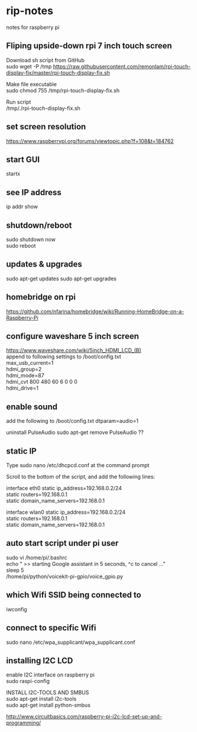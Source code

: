 # rip-notes
notes for raspberry pi

## Fliping upside-down rpi 7 inch touch screen

Download sh script from GitHub  
sudo wget -P /tmp https://raw.githubusercontent.com/remonlam/rpi-touch-display-fix/master/rpi-touch-display-fix.sh

Make file executable  
sudo chmod 755 /tmp/rpi-touch-display-fix.sh

Run script  
/tmp/./rpi-touch-display-fix.sh


## set screen resolution
https://www.raspberrypi.org/forums/viewtopic.php?f=108&t=184762

## start GUI
startx

## see IP address
ip addr show

## shutdown/reboot
sudo shutdown now  
sudo reboot

## updates & upgrades
sudo apt-get updates
sudo apt-get upgrades

## homebridge on rpi
https://github.com/nfarina/homebridge/wiki/Running-HomeBridge-on-a-Raspberry-Pi

## configure waveshare 5 inch screen
https://www.waveshare.com/wiki/5inch_HDMI_LCD_(B)  
append to following settings to /boot/config.txt  
max_usb_current=1  
hdmi_group=2  
hdmi_mode=87  
hdmi_cvt 800 480 60 6 0 0 0  
hdmi_drive=1  

## enable sound
add the following to /boot/config.txt
dtparam=audio=1  

uninstall PulseAudio
sudo apt-get remove PulseAudio ??

## static IP
Type sudo nano /etc/dhcpcd.conf at the command prompt  

Scroll to the bottom of the script, and add the following lines:

interface eth0
static ip_address=192.168.0.2/24  
static routers=192.168.0.1  
static domain_name_servers=192.168.0.1  

interface wlan0
static ip_address=192.168.0.2/24  
static routers=192.168.0.1  
static domain_name_servers=192.168.0.1  

## auto start script under pi user

sudo vi /home/pi/.bashrc  
echo "  >> starting Google assistant in 5 seconds, ^c to cancel ..."  
sleep 5  
/home/pi/python/voicekit-pi-gpio/voice_gpio.py

## which Wifi SSID being connected to

iwconfig

## connect to specific Wifi

sudo nano /etc/wpa_supplicant/wpa_supplicant.conf

## installing I2C LCD

enable I2C interface on raspberry pi  
sudo raspi-config  

INSTALL I2C-TOOLS AND SMBUS  
sudo apt-get install i2c-tools  
sudo apt-get install python-smbus  

http://www.circuitbasics.com/raspberry-pi-i2c-lcd-set-up-and-programming/



